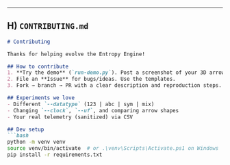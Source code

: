 
---

## H) `CONTRIBUTING.md`

```markdown
# Contributing

Thanks for helping evolve the Entropy Engine!

## How to contribute
1. **Try the demo** (`run-demo.py`). Post a screenshot of your 3D arrow.
2. File an **Issue** for bugs/ideas. Use the templates.
3. Fork → branch → PR with a clear description and reproduction steps.

## Experiments we love
- Different `--datatype` (123 | abc | sym | mix)
- Changing `--clock`, `--uf`, and comparing arrow shapes
- Your real telemetry (sanitized) via CSV

## Dev setup
```bash
python -m venv venv
source venv/bin/activate  # or .\venv\Scripts\Activate.ps1 on Windows
pip install -r requirements.txt

